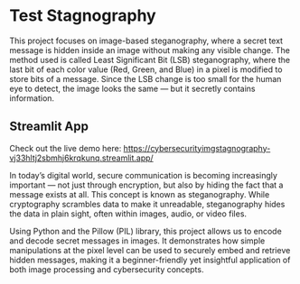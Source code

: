 # <h1>Test Stagnography</h1>

This project focuses on image-based steganography, where a secret text message is hidden inside an image without making any visible change. The method used is called Least Significant Bit (LSB) steganography, where the last bit of each color value (Red, Green, and Blue) in a pixel is modified to store bits of a message. Since the LSB change is too small for the human eye to detect, the image looks the same — but it secretly contains information.

## <h2>Streamlit App</h2>
Check out the live demo here: https://cybersecurityimgstagnography-vj33hltj2sbmhj6krqkunq.streamlit.app/








In today’s digital world, secure communication is becoming increasingly important — not just through encryption, but also by hiding the fact that a message exists at all. This concept is known as steganography. While cryptography scrambles data to make it unreadable, steganography hides the data in plain sight, often within images, audio, or video files.

Using Python and the Pillow (PIL) library, this project allows us to encode and decode secret messages in images. It demonstrates how simple manipulations at the pixel level can be used to securely embed and retrieve hidden messages, making it a beginner-friendly yet insightful application of both image processing and cybersecurity concepts.

